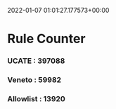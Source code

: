 2022-01-07 01:01:27.177573+00:00
# Rule Counter 
 ### UCATE : 397088

 ### Veneto : 59982

 ### Allowlist : 13920